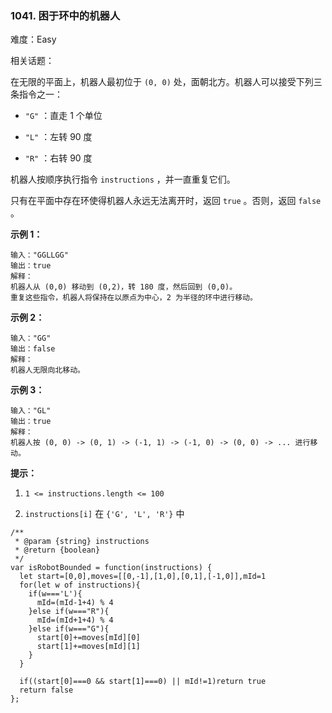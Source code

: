 ### 1041. 困于环中的机器人

难度：Easy

相关话题：

在无限的平面上，机器人最初位于 `(0, 0)` 处，面朝北方。机器人可以接受下列三条指令之一：




* `"G"` ：直走 1 个单位

* `"L"` ：左转 90 度

* `"R"` ：右转 90 度





机器人按顺序执行指令 `instructions` ，并一直重复它们。



只有在平面中存在环使得机器人永远无法离开时，返回 `true` 。否则，返回  `false` 。







**示例 1：** 



```
输入："GGLLGG"
输出：true
解释：
机器人从 (0,0) 移动到 (0,2)，转 180 度，然后回到 (0,0)。
重复这些指令，机器人将保持在以原点为中心，2 为半径的环中进行移动。
```


**示例 2：** 



```
输入："GG"
输出：false
解释：
机器人无限向北移动。
```


**示例 3：** 



```
输入："GL"
输出：true
解释：
机器人按 (0, 0) -> (0, 1) -> (-1, 1) -> (-1, 0) -> (0, 0) -> ... 进行移动。
```






**提示：** 




1.  `1 <= instructions.length <= 100` 

2.  `instructions[i]`  在 `{'G', 'L', 'R'}` 中




```
/**
 * @param {string} instructions
 * @return {boolean}
 */
var isRobotBounded = function(instructions) {
  let start=[0,0],moves=[[0,-1],[1,0],[0,1],[-1,0]],mId=1
  for(let w of instructions){
    if(w==='L'){
      mId=(mId-1+4) % 4
    }else if(w==="R"){
      mId=(mId+1+4) % 4
    }else if(w==="G"){
      start[0]+=moves[mId][0]
      start[1]+=moves[mId][1]
    }
  }
  
  if((start[0]===0 && start[1]===0) || mId!=1)return true
  return false
};
```

